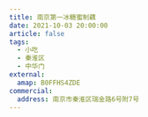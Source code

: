 ```yaml
---
title: 南京第一冰糖蜜制藕
date: 2021-10-03 20:00:00
article: false
tags:
  - 小吃
  - 秦淮区
  - 中华门
external:
  amap: B0FFHS4ZDE
commercial:
  address: 南京市秦淮区瑞金路6号附7号
---
```


<Infobox/>